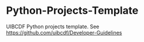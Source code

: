 # Python-Projects-Template
UIBCDF Python projects template. See https://github.com/uibcdf/Developer-Guidelines
